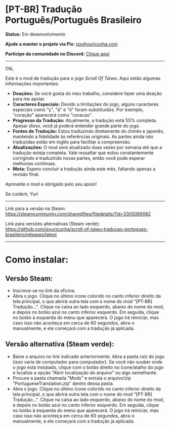 # [PT-BR] Tradução Português/Português Brasileiro

**Status:** Em desenvolvimento

**Ajude a manter o projeto via Pix:** pix@yuricunha.com

**Participe da comunidade no Discord:** [Clique aqui](https://discord.com/invite/aYbWBr4)

---

Olá,

Este é o mod de tradução para o jogo *Scroll Of Taiwu*. Aqui estão algumas informações importantes:

- **Doações:** Se você gosta do meu trabalho, considere fazer uma doação para me apoiar.
- **Caracteres Especiais:** Devido a limitações do jogo, alguns caracteres especiais como "ç", "ã" e "ô" foram substituídos. Por exemplo, "coração" aparecerá como "coracao".
- **Progresso da Tradução:** Atualmente, a tradução está 55% completa. Apesar disso, você já poderá entender grande parte do jogo.
- **Fontes de Tradução:** Estou traduzindo diretamente do chinês e japonês, mantendo a fidelidade às referências originais. As partes ainda não traduzidas estão em inglês para facilitar a compreensão.
- **Atualizações:** O mod será atualizado duas vezes por semana até que a tradução esteja completa. Vale ressaltar que estou constantemente corrigindo e traduzindo novas partes, então você pode esperar melhorias contínuas.
- **Meta:** Espero concluir a tradução ainda este mês, faltando apenas a revisão final.

Aproveite o mod e obrigado pelo seu apoio!

Se cuidem,
Yuri

---

Link para a versão na Steam: https://steamcommunity.com/sharedfiles/filedetails/?id=3305069082

Link para versões alternativas (Steam verde): https://github.com/isyuricunha/scroll-of-taiwu-traducao-portugues-brasileiro/releases/latest

---

# Como instalar:

## Versão Steam:

- Inscreva-se no link da oficina.
- Abra o jogo. Clique no último ícone colorido no canto inferior direito da tela principal, o que abrirá outra tela com o nome do mod "[PT-BR] Tradução...". Clique na caixa ao lado esquerdo, abaixo do nome do mod, e depois no botão azul no canto inferior esquerdo. Em seguida, clique no botão à esquerda do menu que aparecerá. O jogo irá reiniciar, mas caso isso não aconteça em cerca de 60 segundos, abra-o manualmente, e ele começará com a tradução já aplicada.

## Versão alternativa (Steam verde):

- Baixe o arquivo no link indicado anteriormente. Abra a pasta raiz do jogo (isso varia de computador para computador). Se você não souber onde o jogo está instalado, clique com o botão direito no ícone/atalho do jogo e localize a opção "Abrir localização do arquivo" ou algo semelhante.
- Procure a pasta chamada "Mods" e extraia o arquivo/zip "PortugueseTranslation.zip" dentro dessa pasta.
- Abra o jogo. Clique no último ícone colorido no canto inferior direito da tela principal, o que abrirá outra tela com o nome do mod "[PT-BR] Tradução...". Clique na caixa ao lado esquerdo, abaixo do nome do mod, e depois no botão azul no canto inferior esquerdo. Em seguida, clique no botão à esquerda do menu que aparecerá. O jogo irá reiniciar, mas caso isso não aconteça em cerca de 60 segundos, abra-o manualmente, e ele começará com a tradução já aplicada.
